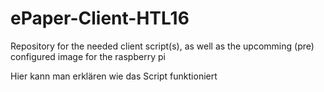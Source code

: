 # ePaper-Client-HTL16
Repository for the needed client script(s), as well as the upcomming (pre) configured image for the raspberry pi

Hier kann man erklären wie das Script funktioniert 
